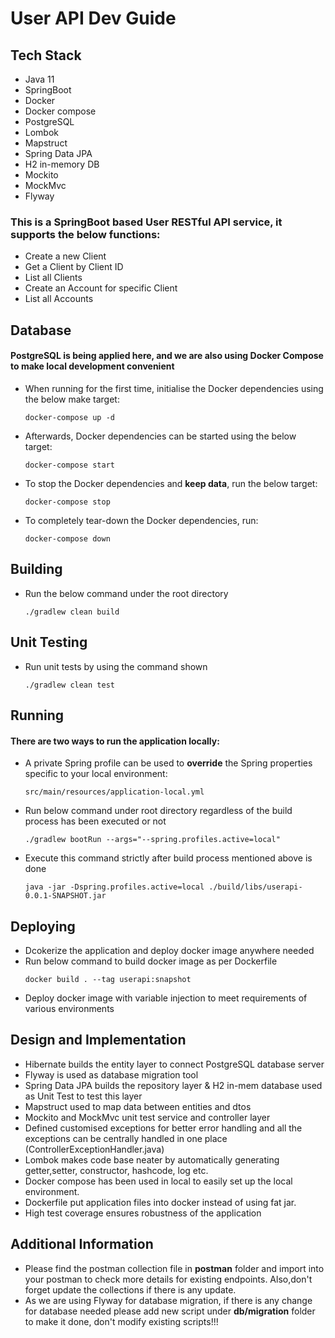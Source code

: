 # User API Dev Guide

## Tech Stack
* Java 11
* SpringBoot
* Docker
* Docker compose
* PostgreSQL
* Lombok
* Mapstruct
* Spring Data JPA
* H2 in-memory DB
* Mockito
* MockMvc
* Flyway
### This is a SpringBoot based User RESTful API service, it supports the below functions:
* Create a new Client
* Get a Client by Client ID
* List all Clients
* Create an Account for specific Client
* List all Accounts
## Database
#### PostgreSQL is being applied here, and we are also using Docker Compose to make local development convenient
* When running for the first time, initialise the Docker dependencies using the below make target:
  ```shell
  docker-compose up -d
  ```
* Afterwards, Docker dependencies can be started using the below target:
  ```shell
  docker-compose start
  ```
* To stop the Docker dependencies and **keep data**, run the below target:
  ```shell
  docker-compose stop
  ```
* To completely tear-down the Docker dependencies, run:
  ```shell
  docker-compose down
  ```
## Building
* Run the below command under the root directory
  ```shell
  ./gradlew clean build 
  ```
## Unit Testing
* Run unit tests by using the command shown
  ```shell
  ./gradlew clean test
  ```
## Running
#### There are two ways to run the application locally:
* A private Spring profile can be used to __override__ the Spring properties specific to your local environment:
  ```
  src/main/resources/application-local.yml
  ```
* Run below command under root directory regardless of the build process has been executed or not
  ```shell
  ./gradlew bootRun --args="--spring.profiles.active=local"
  ```
* Execute this command strictly after build process mentioned above is done
  ```shell
  java -jar -Dspring.profiles.active=local ./build/libs/userapi-0.0.1-SNAPSHOT.jar
  ```
## Deploying
* Dcokerize the application and deploy docker image anywhere needed
* Run below command to build docker image as per Dockerfile
  ```shell
  docker build . --tag userapi:snapshot
  ```
* Deploy docker image with variable injection to meet requirements of various environments
## Design and Implementation
* Hibernate builds the entity layer to connect PostgreSQL database server
* Flyway is used as database migration tool
* Spring Data JPA builds the repository layer & H2 in-mem database used as Unit Test to test this layer
* Mapstruct used to map data between entities and dtos
* Mockito and MockMvc unit test service and controller layer
* Defined customised exceptions for better error handling and all the exceptions can be centrally handled in one place (ControllerExceptionHandler.java)
* Lombok makes code base neater by automatically generating getter,setter, constructor, hashcode, log etc.
* Docker compose has been used in local to easily set up the local environment.
* Dockerfile put application files into docker instead of using fat jar.
* High test coverage ensures robustness of the application
## Additional Information
* Please find the postman collection file in **postman** folder and import into your postman to check more details for existing endpoints. Also,don't forget update the collections if there is any update.
* As we are using Flyway for database migration, if there is any change for database needed please add new script under **db/migration** folder to make it done, don't modify existing scripts!!!


